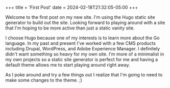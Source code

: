 +++
title = 'First Post'
date = 2024-02-18T21:32:05-05:00
+++

Welcome to the first post on my new site. I'm using the Hugo static site generator to build out the site.
Looking forward to playing around with a site that I'm hoping to be more active than just a static vanity
site.

I choose Hugo because one of my interests is to learn more about the Go language. In my past and present I've worked
with a few CMS products including Drupal, WordPress, and Adobe Experience Manager. I definitely didn't want something
so heavy for my own site. I'm more of a minimalist in my own projects so a static site generator is perfect for me
and having a default theme allows me to start playing around right away.

As I poke around and try a few things out I realize that I'm going to need to make some changes to the theme. ;)
